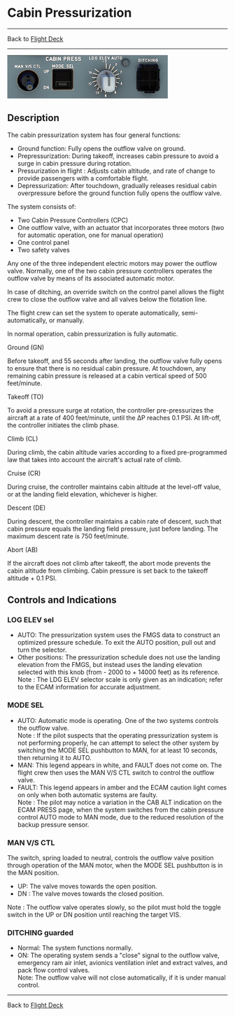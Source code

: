 
# Cabin Pressurization

---

Back to [Flight Deck](../flight-deck.md)

---

![Cabin Presurization Panel](../../assets/a32nx-briefing/overhead-panel/Cabin-Press-Panel.png "Cabin Presurization Panel")

## Description

The cabin pressurization system has four general functions:

- Ground function: Fully opens the outflow valve on ground.
- Prepressurization: During takeoff, increases cabin pressure to avoid a surge in cabin pressure during rotation.
- Pressurization in flight : Adjusts cabin altitude, and rate of change to provide passengers with a comfortable flight.
- Depressurization: After touchdown, gradually releases residual cabin overpressure before the ground function fully opens the outflow valve.

The system consists of:
- Two Cabin Pressure Controllers (CPC)
- One outflow valve, with an actuator that incorporates three motors (two for automatic operation, one for manual operation)
- One control panel
- Two safety valves

Any one of the three independent electric motors may power the outflow valve. Normally, one of the two cabin pressure controllers operates the outflow valve by means of its associated automatic motor.

In case of ditching, an override switch on the control panel allows the flight crew to close the outflow valve and all valves below the flotation line.

The flight crew can set the system to operate automatically, semi-automatically, or manually.

In normal operation, cabin pressurization is fully automatic.

Ground (GN)

Before takeoff, and 55 seconds after landing, the outflow valve fully opens to ensure that there is no residual cabin pressure. At touchdown, any remaining cabin pressure is released at a cabin vertical speed of 500 feet/minute.

Takeoff (TO)

To avoid a pressure surge at rotation, the controller pre-pressurizes the aircraft at a rate of 400 feet/minute, until the &#916;P reaches 0.1 PSI. At lift-off, the controller initiates the climb phase.

Climb (CL)

During climb, the cabin altitude varies according to a fixed pre-programmed law that takes into account the aircraft's actual rate of climb.

Cruise (CR)

During cruise, the controller maintains cabin altitude at the level-off value, or at the landing field elevation, whichever is higher.

Descent (DE)

During descent, the controller maintains a cabin rate of descent, such that cabin pressure equals the landing field pressure, just before landing. The maximum descent rate is 750 feet/minute.

Abort (AB)

If the aircraft does not climb after takeoff, the abort mode prevents the cabin altitude from climbing. Cabin pressure is set back to the takeoff altitude + 0.1 PSI.

## Controls and Indications

###  LOG ELEV sel

- AUTO: The pressurization system uses the FMGS data to construct an
optimized pressure schedule. To exit the AUTO position, pull out and turn the selector.
- Other positions: The pressurization schedule does not use the landing elevation from the FMGS, but instead uses the landing elevation selected with this knob (from - 2000 to + 14000 feet) as its reference.<br/>
  Note : The LDG ELEV selector scale is only given as an indication; refer to the ECAM information for accurate adjustment.

### MODE SEL

- AUTO: Automatic mode is operating. One of the two systems controls the
outflow valve.<br/>
    Note : If the pilot suspects that the operating pressurization system is not performing properly, he can attempt to select the other system by switching the MODE SEL pushbutton to MAN, for at least 10 seconds, then returning it to AUTO.
- MAN: This legend appears in white, and FAULT does not come on. The flight crew then uses the MAN V/S CTL switch to control the outflow valve.
- FAULT: This legend appears in amber and the ECAM caution light comes on only when both automatic systems are faulty.<br/>
    Note : The pilot may notice a variation in the CAB ALT indication on the ECAM PRESS page, when the system switches from the cabin pressure control AUTO mode to MAN mode, due to the reduced resolution of the backup pressure sensor.

### MAN V/S CTL

The switch, spring loaded to neutral, controls the outflow valve position through operation of the MAN motor, when the MODE SEL pushbutton is in the MAN position.

- UP: The valve moves towards the open position.
- DN : The valve moves towards the closed position.<br/>

Note : The outflow valve operates slowly, so the pilot must hold the toggle switch in the UP or DN position until reaching the target VIS.

### DITCHING guarded


- Normal: The system functions normally.
- ON: The operating system sends a "close" signal to the outflow valve, emergency ram air inlet, avionics ventilation inlet and extract valves, and pack flow control valves.<br/>
    Note: The outflow valve will not close automatically, if it is under manual control.


---

Back to [Flight Deck](../flight-deck.md)


